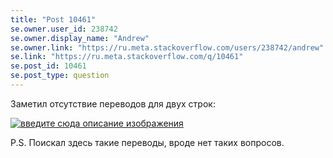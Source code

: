 ```yaml
---
title: "Post 10461"
se.owner.user_id: 238742
se.owner.display_name: "Andrew"
se.owner.link: "https://ru.meta.stackoverflow.com/users/238742/andrew"
se.link: "https://ru.meta.stackoverflow.com/q/10461"
se.post_id: 10461
se.post_type: question
---
```

<p>Заметил отсутствие переводов для двух строк:</p>

<p><a href="https://i.stack.imgur.com/NiPlg.jpg" rel="nofollow noreferrer"><img src="https://i.stack.imgur.com/NiPlg.jpg" alt="введите сюда описание изображения"></a></p>

<p>P.S. Поискал здесь такие переводы, вроде нет таких вопросов.</p>
